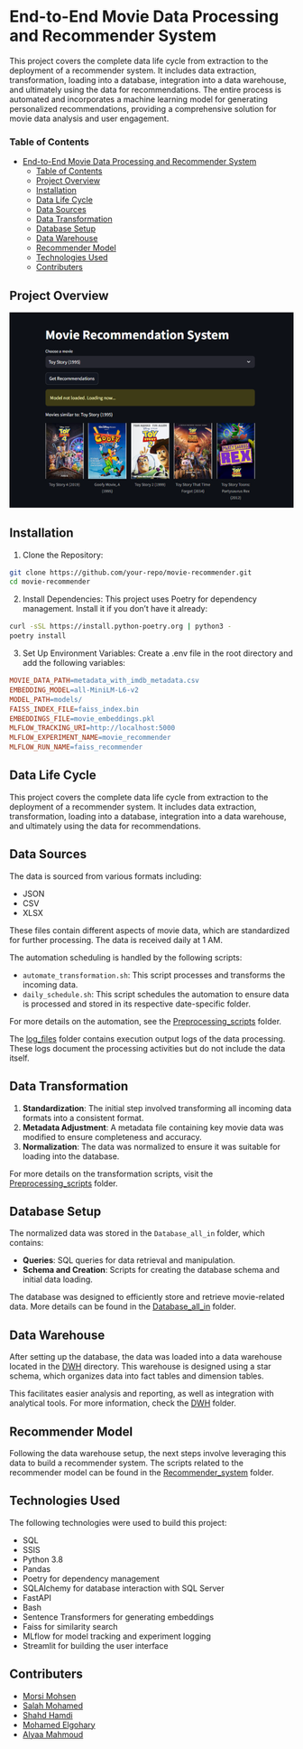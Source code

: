 # End-to-End Movie Data Processing and Recommender System
This project covers the complete data life cycle from extraction to the deployment of a recommender system. It includes data extraction, transformation, loading into a database, integration into a data warehouse, and ultimately using the data for recommendations. The entire process is automated and incorporates a machine learning model for generating personalized recommendations, providing a comprehensive solution for movie data analysis and user engagement.

### Table of Contents

- [End-to-End Movie Data Processing and Recommender System](#end-to-end-movie-data-processing-and-recommender-system)
    - [Table of Contents](#table-of-contents)
  - [Project Overview](#project-overview)
  - [Installation](#installation)
  - [Data Life Cycle](#data-life-cycle)
  - [Data Sources](#data-sources)
  - [Data Transformation](#data-transformation)
  - [Database Setup](#database-setup)
  - [Data Warehouse](#data-warehouse)
  - [Recommender Model](#recommender-model)
  - [Technologies Used](#technologies-used)
  - [Contributers](#contributers)

## Project Overview
<div style="text-align: center;">
    <img src="page.png" alt="Page">
</div>

## Installation
1. Clone the Repository:
```bash
git clone https://github.com/your-repo/movie-recommender.git
cd movie-recommender
```
2. Install Dependencies: This project uses Poetry for dependency management. Install it if you don’t have it already:
```sh
curl -sSL https://install.python-poetry.org | python3 -
poetry install
```
3. Set Up Environment Variables: Create a .env file in the root directory and add the following variables:
```makefile
MOVIE_DATA_PATH=metadata_with_imdb_metadata.csv
EMBEDDING_MODEL=all-MiniLM-L6-v2
MODEL_PATH=models/
FAISS_INDEX_FILE=faiss_index.bin
EMBEDDINGS_FILE=movie_embeddings.pkl
MLFLOW_TRACKING_URI=http://localhost:5000
MLFLOW_EXPERIMENT_NAME=movie_recommender
MLFLOW_RUN_NAME=faiss_recommender
```

## Data Life Cycle

This project covers the complete data life cycle from extraction to the deployment of a recommender system. It includes data extraction, transformation, loading into a database, integration into a data warehouse, and ultimately using the data for recommendations.


## Data Sources

The data is sourced from various formats including:
- JSON
- CSV
- XLSX

These files contain different aspects of movie data, which are standardized for further processing. The data is received daily at 1 AM. 

The automation scheduling is handled by the following scripts:
- `automate_transformation.sh`: This script processes and transforms the incoming data.
- `daily_schedule.sh`: This script schedules the automation to ensure data is processed and stored in its respective date-specific folder.

For more details on the automation, see the [Preprocessing_scripts](./Preprocessing_scripts) folder.

The [log_files](./log_files) folder contains execution output logs of the data processing. These logs document the processing activities but do not include the data itself.

## Data Transformation

1. **Standardization**: The initial step involved transforming all incoming data formats into a consistent format.
2. **Metadata Adjustment**: A metadata file containing key movie data was modified to ensure completeness and accuracy.
3. **Normalization**: The data was normalized to ensure it was suitable for loading into the database.

For more details on the transformation scripts, visit the [Preprocessing_scripts](./Preprocessing_scripts) folder.


## Database Setup

The normalized data was stored in the `Database_all_in` folder, which contains:
- **Queries**: SQL queries for data retrieval and manipulation.
- **Schema and Creation**: Scripts for creating the database schema and initial data loading.

The database was designed to efficiently store and retrieve movie-related data. More details can be found in the [Database_all_in](./Database_all_in) folder.

## Data Warehouse

After setting up the database, the data was loaded into a data warehouse located in the [DWH](./DWH) directory. This warehouse is designed using a star schema, which organizes data into fact tables and dimension tables. 

This facilitates easier analysis and reporting, as well as integration with analytical tools. For more information, check the [DWH](./DWH) folder.


## Recommender Model

Following the data warehouse setup, the next steps involve leveraging this data to build a recommender system. The scripts related to the recommender model can be found in the [Recommender_system](./Recommender_system) folder.

## Technologies Used

The following technologies were used to build this project:
- SQL
- SSIS
- Python 3.8
- Pandas
- Poetry for dependency management
- SQLAlchemy for database interaction with SQL Server
- FastAPI
- Bash
- Sentence Transformers for generating embeddings
- Faiss for similarity search
- MLflow for model tracking and experiment logging
- Streamlit for building the user interface

## Contributers

- [Morsi Mohsen](https://github.com/morsimohsen)
- [Salah Mohamed](https:gt//github.com/codsalah)
- [Shahd Hamdi](https://github.com/shahdhamdi)
- [Mohamed Elgohary](https://github.com/MohamedElgohary918)
- [Alyaa Mahmoud](https://github.com/ALYAA-MAHMOOD)